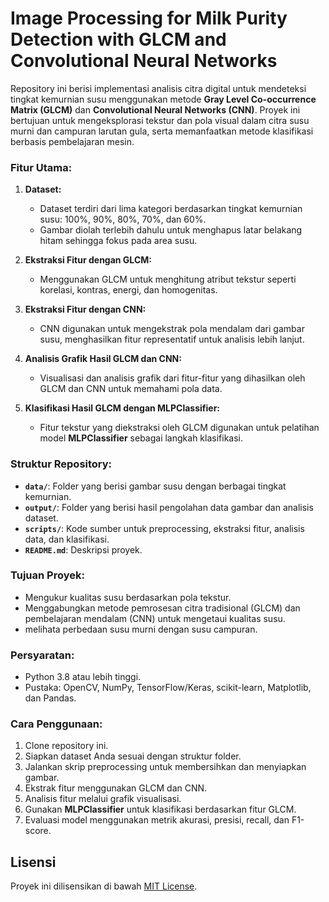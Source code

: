 # **Image Processing for Milk Purity Detection with GLCM and Convolutional Neural Networks**

Repository ini berisi implementasi analisis citra digital untuk mendeteksi tingkat kemurnian susu menggunakan metode **Gray Level Co-occurrence Matrix (GLCM)** dan **Convolutional Neural Networks (CNN)**. Proyek ini bertujuan untuk mengeksplorasi tekstur dan pola visual dalam citra susu murni dan campuran larutan gula, serta memanfaatkan metode klasifikasi berbasis pembelajaran mesin.

### **Fitur Utama:**

1. **Dataset:**

   - Dataset terdiri dari lima kategori berdasarkan tingkat kemurnian susu: 100%, 90%, 80%, 70%, dan 60%.
   - Gambar diolah terlebih dahulu untuk menghapus latar belakang hitam sehingga fokus pada area susu.

2. **Ekstraksi Fitur dengan GLCM:**

   - Menggunakan GLCM untuk menghitung atribut tekstur seperti korelasi, kontras, energi, dan homogenitas.

3. **Ekstraksi Fitur dengan CNN:**

   - CNN digunakan untuk mengekstrak pola mendalam dari gambar susu, menghasilkan fitur representatif untuk analisis lebih lanjut.

4. **Analisis Grafik Hasil GLCM dan CNN:**

   - Visualisasi dan analisis grafik dari fitur-fitur yang dihasilkan oleh GLCM dan CNN untuk memahami pola data.

5. **Klasifikasi Hasil GLCM dengan MLPClassifier:**
   - Fitur tekstur yang diekstraksi oleh GLCM digunakan untuk pelatihan model **MLPClassifier** sebagai langkah klasifikasi.

### **Struktur Repository:**

- **`data/`**: Folder yang berisi gambar susu dengan berbagai tingkat kemurnian.
- **`output/`**: Folder yang berisi hasil pengolahan data gambar dan analisis dataset.
- **`scripts/`**: Kode sumber untuk preprocessing, ekstraksi fitur, analisis data, dan klasifikasi.
- **`README.md`**: Deskripsi proyek.

### **Tujuan Proyek:**

- Mengukur kualitas susu berdasarkan pola tekstur.
- Menggabungkan metode pemrosesan citra tradisional (GLCM) dan pembelajaran mendalam (CNN) untuk mengetaui kualitas susu.
- melihata perbedaan susu murni dengan susu campuran.

### **Persyaratan:**

- Python 3.8 atau lebih tinggi.
- Pustaka: OpenCV, NumPy, TensorFlow/Keras, scikit-learn, Matplotlib, dan Pandas.

### **Cara Penggunaan:**

1. Clone repository ini.
2. Siapkan dataset Anda sesuai dengan struktur folder.
3. Jalankan skrip preprocessing untuk membersihkan dan menyiapkan gambar.
4. Ekstrak fitur menggunakan GLCM dan CNN.
5. Analisis fitur melalui grafik visualisasi.
6. Gunakan **MLPClassifier** untuk klasifikasi berdasarkan fitur GLCM.
7. Evaluasi model menggunakan metrik akurasi, presisi, recall, dan F1-score.

## Lisensi

Proyek ini dilisensikan di bawah [MIT License](LICENSE).
